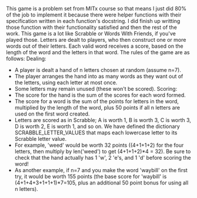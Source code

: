  This game is a problem set from MITx course so that means I just did 80% of the job to implement it because there were helper functions with their specification written in each function's docstring. I did finish up writting those function with their functionality satisfied and then the rest of the work. 
 This game is a lot like Scrabble or Words With Friends, if you've played those. Letters are dealt to players, who then construct one or more words out of their letters. Each valid word receives a score, based on the length of the word and the letters in that word.
 The rules of the game are as follows:
  Dealing:
  - A player is dealt a hand of n letters chosen at random (assume n=7).
  - The player arranges the hand into as many words as they want out of the letters, using each letter at most once.
  - Some letters may remain unused (these won't be scored).
  Scoring:
  - The score for the hand is the sum of the scores for each word formed.
  - The score for a word is the sum of the points for letters in the word, multiplied by the length of the word, plus 50 points if all n letters are used on the first word created.
  - Letters are scored as in Scrabble; A is worth 1, B is worth 3, C is worth 3, D is worth 2, E is worth 1, and so on. We have defined the dictionary SCRABBLE_LETTER_VALUES that maps each lowercase letter to its Scrabble letter value.
  - For example, 'weed' would be worth 32 points ((4+1+1+2) for the four letters, then multiply by len('weed') to get (4+1+1+2)*4 = 32). Be sure to check that the hand actually has 1 'w', 2 'e's, and 1 'd' before scoring the word!
  - As another example, if n=7 and you make the word 'waybill' on the first try, it would be worth 155 points (the base score for 'waybill' is (4+1+4+3+1+1+1)*7=105, plus an additional 50 point bonus for using all n letters).
  
